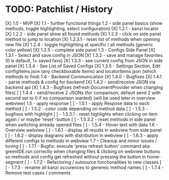 # TODO: Patchlist / History

[X] 1.0 - MVP
[X] 1.1 - further functional things
1.2 - side panel basics (show methods, toggle highlighting, select configuration)
[X] 1.2.1 - kanzi locator
[X] 1.2.2 - side panel show all found methods
[X] 1.2.3 - click on side panel method to jump to location
    [X] 1.2.3.1 - reset list of methods when opening new file
[X] 1.2.4 - toggle highlighting at specific / all methods (generic color yellow)
[X] 1.2.5 - complete side panel
1.3 - Configs Side Panel
[X] 1.3.1 - Select and save config in JSON
[X] 1.3.2 - save and manage favorites (0 is default, 1+ saved favs)
[X] 1.3.3 - see current config from JSON in side panel
[X] 1.3.4 - See List of Saved Configs
[X] 1.3.5 - Settings Section, Edit configItems.json (any checkboxable Items) and locatorItems.json (which methods to find)
1.4 - Backend Communication
[X] 1.4.0 - Bugfixes
[X] 1.4.1 - parse methods & config for backend
[X] 1.4.2 - send/receive JSON via backend api
[X] 1.4.3 - Bugfixes (refresh DocumentProvider when changing files)
[ ] 1.4.4 - send/receive 2 JSONs (for comparison, default send 2 with second set to 0 if no comparison wanted)
            (will be used later in overview webview)
1.5 - apply response
[ ] - 1.5.1 - apply Respose data to each method
[ ] - 1.5.2 - color code depending on method data
[ ] - 1.5.3 - bugfixes with highlight
    [ ] - 1.5.3.1 - reset highlights when clicking on item again / or maybe 'reset'-button
    [ ] - 1.5.3.2 - reset methods in side panel when switching already opened files
[ ] - 1.5.4 - Hover text with data
1.6 - Overview webview
[ ] - 1.6.1 - display all results in webview from side panel
[ ] - 1.6.2 - display diagrams with distribution in webview
[ ] - 1.6.3 - apply different configs to methods in webview
1.7 - Cleanup and minor issues / tuning
[ ] - 1.7.1 - Bugfix: execute 'press refresh button' command aka greenIDE.run correctly when changing files & clicking
              on webview buttons so methods and config get refreshed without pressing the button in home-segment
[ ] - 1.7.2 - Refactoring / outsource functionalities to new classes
[ ] - 1.7.3 - rename all kanzi occurences to genereic method names
[ ] - 1.7.4 - Remove test cases / comments
